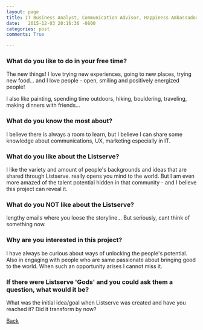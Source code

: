 ```yaml
---
layout: page
title: IT Business Analyst, Communication Advisor, Happiness Ambassador in The Hague, The Netherlands (but also sometimes CA, USA; Moscow, Russia) - 32
date:   2015-12-03 20:16:36 -0800
categories: post
comments: True

---
```


### What do you like to do in your free time?
<p>The new things! I love trying new experiences, going to new places, trying new food... and I love people - open, smiling and positively energized people!

I also like painting, spending time outdoors, hiking, bouldering, traveling, making dinners with friends...</p>

### What do you know the most about?
<p>I believe there is always a room to learn, but I believe I can share some knowledge about communications, UX, marketing especially in IT.</p>

### What do you like about the Listserve?
<p>I like the variety and amount of people's backgrounds and ideas that are shared through Listserve. really opens you mind to the world. But I am even more amazed of the talent potential hidden in that community - and I believe this project can reveal it.</p>

### What do you NOT like about the Listserve?
<p>lengthy emails where you loose the storyline...
But seriously, cant think of something now.</p>

### Why are you interested in this project?
<p>I have always be curious about ways of unlocking the people's potential. Also in engaging with people who are same passionate about bringing good to the world. When such an opportunity arises I cannot miss it.</p>

### If there were Listserve 'Gods' and you could ask them a question, what would it be?
<p>What was the initial idea/goal when Listserve was created and have you reached it? Did it transform by now?</p>

[Back][1]

[1]: /home/responders/all
